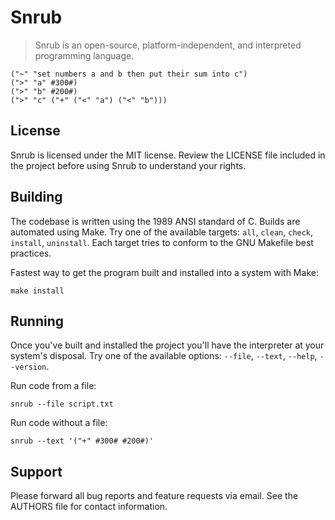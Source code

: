 # Snrub
> Snrub is an open-source, platform-independent, and interpreted programming
language.

```
("~" "set numbers a and b then put their sum into c")
(">" "a" #300#)
(">" "b" #200#)
(">" "c" ("+" ("<" "a") ("<" "b")))
```

## License
Snrub is licensed under the MIT license. Review the LICENSE file included in the
project before using Snrub to understand your rights.

## Building
The codebase is written using the 1989 ANSI standard of C. Builds are automated
using Make. Try one of the available targets: `all`, `clean`, `check`,
`install`, `uninstall`. Each target tries to conform to the GNU Makefile best
practices.

Fastest way to get the program built and installed into a system with Make:
```shell
make install
```

## Running
Once you've built and installed the project you'll have the interpreter at your
system's disposal. Try one of the available options: `--file`, `--text`,
`--help`, `--version`.

Run code from a file:
```shell
snrub --file script.txt
```

Run code without a file:
```shell
snrub --text '("+" #300# #200#)'
```

## Support
Please forward all bug reports and feature requests via email. See the AUTHORS
file for contact information.
